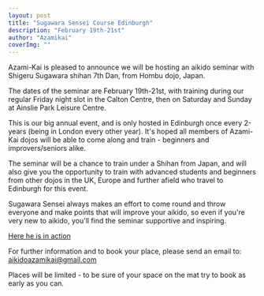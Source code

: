 ```yaml
---
layout: post
title: "Sugawara Sensei Course Edinburgh"
description: "February 19th-21st"
author: "Azamikai"
coverImg: ""
---
```



Azami-Kai is pleased to announce we will be hosting an aikido seminar with Shigeru Sugawara shihan 7th Dan, from Hombu dojo, Japan. 

The dates of the seminar are February 19th-21st, with training during our regular Friday night slot in the Calton Centre, then on Saturday and Sunday at Ainslie Park Leisure Centre. 

This is our big annual event, and is only hosted in Edinburgh once every 2-years (being in London every other year). It's hoped all members of Azami-Kai dojos will be able to come along and train - beginners and improvers/seniors alike.

The seminar will be a chance to train under a Shihan from Japan, and will also give you the opportunity to train with advanced students and beginners from other dojos in the UK, Europe and further afield who travel to Edinburgh for this event. 

Sugawara Sensei always makes an effort to come round and throw everyone and make points that will improve your aikido, so even if you're very new to aikido, you'll find the seminar supportive and inspiring.  

[Here he is in action](https://www.youtube.com/watch?v=Yyl-aZFISAk)


For further information and to book your place, please send an email to: aikidoazamikai@gmail.com

Places will be limited - to be sure of your space on the mat try to book as early as you can. 